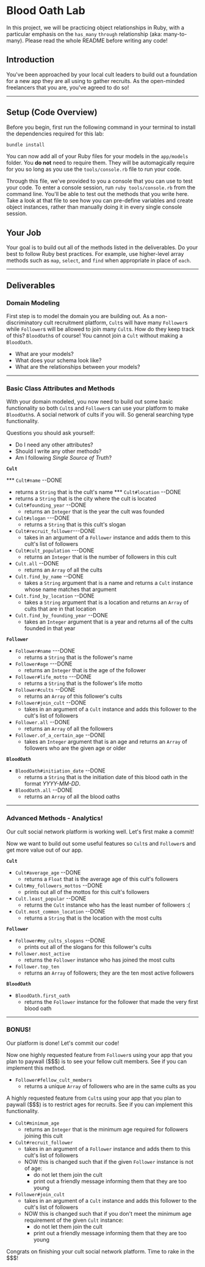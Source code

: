 Blood Oath Lab
==============

In this project, we will be practicing object relationships in Ruby, with a particular emphasis on the `has_many` `through` relationship (aka: many-to-many). Please read the whole README before writing any code!

## Introduction

You've been approached by your local cult leaders to build out a foundation for a new app they are all using to gather recruits. As the open-minded freelancers that you are, you've agreed to do so!

---

## Setup (Code Overview)

Before you begin, first run the following command in your terminal to install the dependencies required for this lab:

```sh
bundle install
```

You can now add all of your Ruby files for your models in the `app/models` folder. You **do not** need to require them. They will be automagically require for you so long as you use the `tools/console.rb` file to run your code.

Through this file, we've provided to you a console that you can use to test your code. To enter a console session, run `ruby tools/console.rb` from the command line. You'll be able to test out the methods that you write here. Take a look at that file to see how you can pre-define variables and create object instances, rather than manually doing it in every single console session.

## Your Job

Your goal is to build out all of the methods listed in the deliverables. Do your best to follow Ruby best practices. For example, use higher-level array methods such as `map`, `select`, and `find` when appropriate in place of `each`.

---

## Deliverables

### Domain Modeling

First step is to model the domain you are building out. As a non-discriminatory cult recruitment platform, `Cult`s will have many `Follower`s while `Follower`s will be allowed to join many `Cult`s. How do they keep track of this? `BloodOath`s of course! You cannot join a `Cult` without making a `BloodOath`.

* What are your models?
* What does your schema look like?
* What are the relationships between your models?

---

### Basic Class Attributes and Methods

With your domain modeled, you now need to build out some basic functionality so both `Cult`s and `Follower`s can use your platform to make `BloodOath`s. A social network of cults if you will. So general searching type functionality.

Questions you should ask yourself:

* Do I need any other attributes?
* Should I write any other methods?
* Am I following _Single Source of Truth_?

**`Cult`**

*** `Cult#name`  --DONE
  * returns a `String` that is the cult's name
*** `Cult#location`  --DONE
  * returns a `String` that is the city where the cult is located
* `Cult#founding_year`  --DONE
  * returns an `Integer` that is the year the cult was founded
* `Cult#slogan` ---DONE
  * returns a `String` that is this cult's slogan
* `Cult#recruit_follower`---DONE
  * takes in an argument of a `Follower` instance and adds them to this cult's list of followers
* `Cult#cult_population` ---DONE
  * returns an `Integer` that is the number of followers in this cult
* `Cult.all` --DONE
  * returns an `Array` of all the cults
* `Cult.find_by_name`  --DONE
  * takes a `String` argument that is a name and returns a `Cult` instance whose name matches that argument
* `Cult.find_by_location` --DONE
  * takes a `String` argument that is a location and returns an `Array` of cults that are in that location
* `Cult.find_by_founding_year` --DONE
  * takes an `Integer` argument that is a year and returns all of the cults founded in that year

**`Follower`**

* `Follower#name` ---DONE
  * returns a `String` that is the follower's name
* `Follower#age` ---DONE
  * returns an `Integer` that is the age of the follower
* `Follower#life_motto` ---DONE
  * returns a `String` that is the follower's life motto
* `Follower#cults` --DONE
  * returns an `Array` of this follower's cults
* `Follower#join_cult` --DONE
  * takes in an argument of a `Cult` instance and adds this follower to the cult's list of followers
* `Follower.all` --DONE
  * returns an `Array` of all the followers
* `Follower.of_a_certain_age`  --DONE
  * takes an `Integer` argument that is an age and returns an `Array` of followers who are the given age or older

**`BloodOath`**

* `BloodOath#initiation_date` --DONE
  * returns a `String` that is the initiation date of this blood oath in the format _YYYY-MM-DD_.
* `BloodOath.all` --DONE
  * returns an `Array` of all the blood oaths

---

### Advanced Methods - Analytics!

Our cult social network platform is working well. Let's first make a commit!

Now we want to build out some useful features so `Cult`s and `Follower`s and get more value out of our app.

**`Cult`**

* `Cult#average_age` --DONE
  * returns a `Float` that is the average age of this cult's followers
* `Cult#my_followers_mottos` --DONE
  * prints out all of the mottos for this cult's followers
* `Cult.least_popular` --DONE
  * returns the `Cult` instance who has the least number of followers :(
* `Cult.most_common_location` --DONE
  * returns a `String` that is the location with the most cults

**`Follower`**

* `Follower#my_cults_slogans` --DONE
  * prints out all of the slogans for this follower's cults
* `Follower.most_active`
  * returns the `Follower` instance who has joined the most cults
* `Follower.top_ten`
  * returns an `Array` of followers; they are the ten most active followers

**`BloodOath`**

* `BloodOath.first_oath`
  * returns the `Follower` instance for the follower that made the very first blood oath

---

### BONUS!

Our platform is done! Let's commit our code!

Now one highly requested feature from `Follower`s using your app that you plan to paywall ($$$) is to see your fellow cult members. See if you can implement this method.

* `Follower#fellow_cult_members`
  * returns a unique `Array` of followers who are in the same cults as you

A highly requested feature from `Cult`s using your app that you plan to paywall ($$$) is to restrict ages for recruits. See if you can implement this functionality.

* `Cult#minimum_age`
  * returns an `Integer` that is the minimum age required for followers joining this cult
* `Cult#recruit_follower`
  * takes in an argument of a `Follower` instance and adds them to this cult's list of followers
  * NOW this is changed such that if the given `Follower` instance is not of age:
    * do not let them join the cult
    * print out a friendly message informing them that they are too young
* `Follower#join_cult`
  * takes in an argument of a `Cult` instance and adds this follower to the cult's list of followers
  * NOW this is changed such that if you don't meet the minimum age requirement of the given `Cult` instance:
    * do not let them join the cult
    * print out a friendly message informing them that they are too young

Congrats on finishing your cult social network platform. Time to rake in the $$$!
